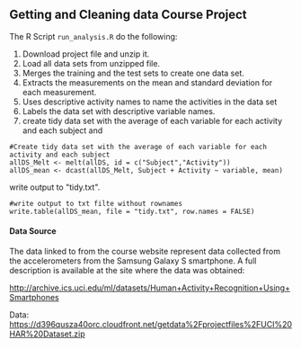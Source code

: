 ## Getting and Cleaning data Course Project
The R Script `run_analysis.R` do the following:

1. Download project file and unzip it.
2. Load all data sets from unzipped file.
3. Merges the training and the test sets to create one data set.
4. Extracts the measurements on the mean and standard deviation for each measurement. 
5. Uses descriptive activity names to name the activities in the data set
6. Labels the data set with descriptive variable names. 
7. create tidy data set with the average of each variable for each activity and each subject and 
```
#Create tidy data set with the average of each variable for each activity and each subject
allDS_Melt <- melt(allDS, id = c("Subject","Activity"))
allDS_mean <- dcast(allDS_Melt, Subject + Activity ~ variable, mean)
```
write output to "tidy.txt".
```
#write output to txt filte without rownames
write.table(allDS_mean, file = "tidy.txt", row.names = FALSE)
```

#### Data Source
The data linked to from the course website represent data collected from the accelerometers from the Samsung Galaxy S smartphone. A full description is available at the site where the data was obtained: 

http://archive.ics.uci.edu/ml/datasets/Human+Activity+Recognition+Using+Smartphones 

Data: https://d396qusza40orc.cloudfront.net/getdata%2Fprojectfiles%2FUCI%20HAR%20Dataset.zip 

